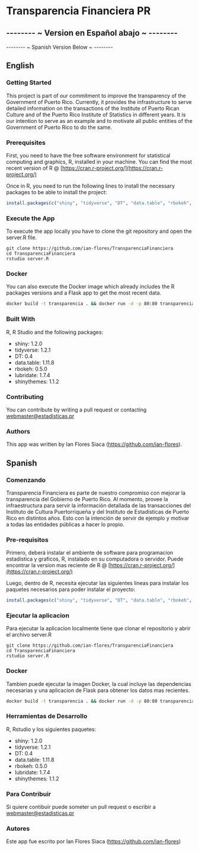 # Transparencia Financiera PR

-------- ~ Version en Español abajo ~ --------
------------------------------------------
-------- ~ Spanish Version Below ~ --------

## English

### Getting Started

This project is part of our commitment to improve the transparency of the Government of Puerto Rico. Currently, it provides the infrastructure to serve detailed information on the transactions of the Institute of Puerto Rican Culture and of the Puerto Rico Institute of Statistics in different years. It is our intention to serve as an example and to motivate all public entities of the Government of Puerto Rico to do the same.

### Prerequisites

First, you need to have the free software environment for statistical computing and graphics, R, installed in your machine. You can find the most recent version of R @ [https://cran.r-project.org/](https://cran.r-project.org/)

Once in R, you need to run the following lines to install the necessary packages to be able to install the project:

```R
install.packages(c("shiny", "tidyverse", "DT", "data.table", "rbokeh", "lubridate", "shinythemes"))
```

### Execute the App

To execute the app locally you have to clone the git repository and open the server.R file.

```git
git clone https://github.com/ian-flores/TransparenciaFinanciera
cd TransparenciaFinanciera
rstudio server.R
```

### Docker

You can also execute the Docker image which already includes the R packages versions and a Flask app to get the most recent data.

```bash
docker build -t transparencia . && docker run -d -p 80:80 transparencia
```

### Built With

R, R Studio and the following packages: 

* shiny: 1.2.0
* tidyverse: 1.2.1
* DT: 0.4
* data.table: 1.11.8 
* rbokeh: 0.5.0
* lubridate: 1.7.4
* shinythemes: 1.1.2

### Contributing

You can contribute by writing a pull request or contacting webmaster@estadisticas.pr

### Authors

This app was written by Ian Flores Siaca (https://github.com/ian-flores). 

## Spanish

### Comenzando

Transparencia Financiera es parte de nuestro compromiso con mejorar la transparencia del Gobierno de Puerto Rico. Al momento, provee la infraestructura para servir la información detallada de las transacciones del Instituto de Cultura Puertorriqueña y del Instituto de Estadísticas de Puerto Rico en distintos años. Esto con la intención de servir de ejemplo y motivar a todas las entidades públicas a hacer lo propio.

### Pre-requisitos

Primero, deberá instalar el ambiente de software para programacion estadistica y graficos, R, instalado en su computadora o servidor. Puede encontrar la version mas reciente de R @ [https://cran.r-project.org/](https://cran.r-project.org/)

Luego, dentro de R, necesita ejecutar las siguientes lineas para instalar los paquetes necesarios para poder instalar el proyecto: 

```R
install.packages(c("shiny", "tidyverse", "DT", "data.table", "rbokeh", "lubridate", "shinythemes"))
```

### Ejecutar la aplicacion 

Para ejecutar la aplicacion localmente tiene que clonar el repositorio y abrir el archivo server.R

```git
git clone https://github.com/ian-flores/TransparenciaFinanciera
cd TransparenciaFinanciera
rstudio server.R
```
### Docker

Tambien puede ejecutar la imagen Docker, la cual incluye las dependencias necesarias y una aplicacion de Flask para obtener los
datos mas recientes. 

```bash
docker build -t transparencia . && docker run -d -p 80:80 transparencia
```
### Herramientas de Desarrollo

R, Rstudio y los siguientes paquetes:

- shiny: 1.2.0
- tidyverse: 1.2.1
- DT: 0.4
- data.table: 1.11.8
- rbokeh: 0.5.0
- lubridate: 1.7.4
- shinythemes: 1.1.2

### Para Contribuir

Si quiere contibuir puede someter un pull request o escribir a webmaster@estadisticas.pr

### Autores

Este app fue escrito por Ian Flores Siaca (https://github.com/ian-flores)
